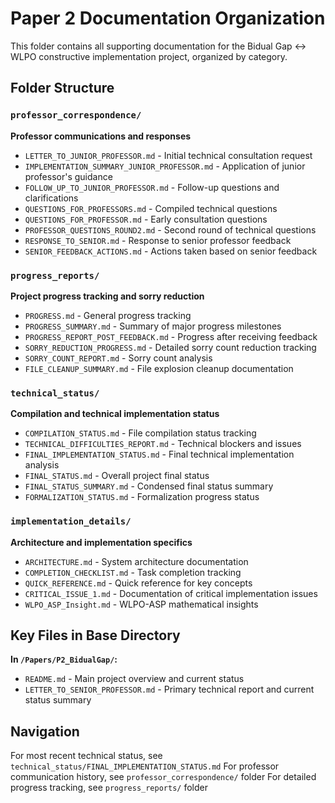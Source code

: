 # Paper 2 Documentation Organization

This folder contains all supporting documentation for the Bidual Gap ↔ WLPO constructive implementation project, organized by category.

## Folder Structure

### `professor_correspondence/`
**Professor communications and responses**
- `LETTER_TO_JUNIOR_PROFESSOR.md` - Initial technical consultation request
- `IMPLEMENTATION_SUMMARY_JUNIOR_PROFESSOR.md` - Application of junior professor's guidance
- `FOLLOW_UP_TO_JUNIOR_PROFESSOR.md` - Follow-up questions and clarifications
- `QUESTIONS_FOR_PROFESSORS.md` - Compiled technical questions
- `QUESTIONS_FOR_PROFESSOR.md` - Early consultation questions
- `PROFESSOR_QUESTIONS_ROUND2.md` - Second round of technical questions
- `RESPONSE_TO_SENIOR.md` - Response to senior professor feedback
- `SENIOR_FEEDBACK_ACTIONS.md` - Actions taken based on senior feedback

### `progress_reports/`
**Project progress tracking and sorry reduction**
- `PROGRESS.md` - General progress tracking
- `PROGRESS_SUMMARY.md` - Summary of major progress milestones
- `PROGRESS_REPORT_POST_FEEDBACK.md` - Progress after receiving feedback
- `SORRY_REDUCTION_PROGRESS.md` - Detailed sorry count reduction tracking
- `SORRY_COUNT_REPORT.md` - Sorry count analysis
- `FILE_CLEANUP_SUMMARY.md` - File explosion cleanup documentation

### `technical_status/`
**Compilation and technical implementation status**
- `COMPILATION_STATUS.md` - File compilation status tracking
- `TECHNICAL_DIFFICULTIES_REPORT.md` - Technical blockers and issues
- `FINAL_IMPLEMENTATION_STATUS.md` - Final technical implementation analysis
- `FINAL_STATUS.md` - Overall project final status
- `FINAL_STATUS_SUMMARY.md` - Condensed final status summary
- `FORMALIZATION_STATUS.md` - Formalization progress status

### `implementation_details/`
**Architecture and implementation specifics**
- `ARCHITECTURE.md` - System architecture documentation
- `COMPLETION_CHECKLIST.md` - Task completion tracking
- `QUICK_REFERENCE.md` - Quick reference for key concepts
- `CRITICAL_ISSUE_1.md` - Documentation of critical implementation issues
- `WLPO_ASP_Insight.md` - WLPO-ASP mathematical insights

## Key Files in Base Directory

**In `/Papers/P2_BidualGap/`:**
- `README.md` - Main project overview and current status
- `LETTER_TO_SENIOR_PROFESSOR.md` - Primary technical report and current status summary

## Navigation

For most recent technical status, see `technical_status/FINAL_IMPLEMENTATION_STATUS.md`
For professor communication history, see `professor_correspondence/` folder
For detailed progress tracking, see `progress_reports/` folder